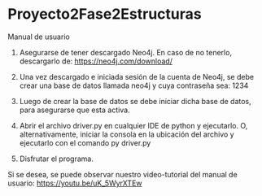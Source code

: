 # Proyecto2Fase2Estructuras

Manual de usuario

1. Asegurarse de tener descargado Neo4j. En caso de no tenerlo, descargarlo de: https://neo4j.com/download/

2. Una vez descargado e iniciada sesión de la cuenta de Neo4j, se debe crear una base de datos llamada neo4j y cuya contraseña sea: 1234

3. Luego de crear la base de datos se debe iniciar dicha base de datos, para asegurarse que esta activa.

4. Abrir el archivo driver.py en cualquier IDE de python y ejecutarlo. O, alternativamente, iniciar la consola en la ubicación del archivo    y ejecutarlo con el comando py driver.py

5. Disfrutar el programa.

Si se desea, se puede observar nuestro video-tutorial del manual de usuario: https://youtu.be/uK_5WyrXTEw
